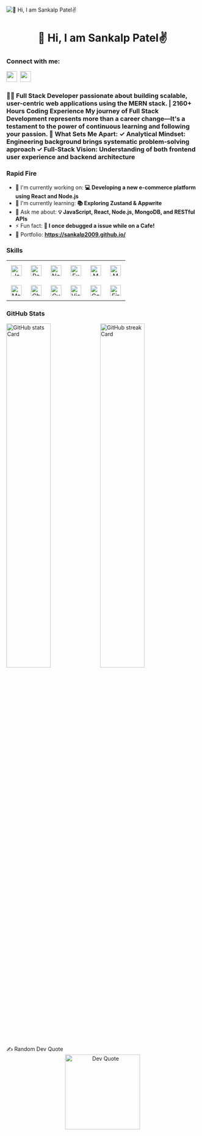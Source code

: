![👋 Hi, I am Sankalp Patel✌️](https://as2.ftcdn.net/v2/jpg/05/67/40/31/1000_F_567403147_WjV5fqGRjjPUkBOnXaaREKgVjZMC12M7.jpg)

<div id="toc">
  <ul align="center" style="list-style: none">
    <summary>
      <h1>
        👋 Hi, I am Sankalp Patel✌️
      </h1>
    </summary>
  </ul>
</div>

**<h3 align="left">Connect with me:</h3>** 
<p align="left"><a href="https://github.com/Sankalp2009" target="_blank"><img src="https://img.shields.io/badge/GitHub-100000?style=for-the-badge&logo=github&logoColor=white" height="28" style="margin-right: 4px"></a> <a href="https://www.linkedin.com/in/sankalp-patel-fs-dev/" target="_blank"><img src="https://img.shields.io/badge/LinkedIn-0077B5?style=for-the-badge&logo=linkedin&logoColor=white" height="28" style="margin-right: 4px"></a></p>

 **<h3 align="left">👨‍💻 Full Stack Developer passionate about building scalable, user-centric web applications using the MERN stack. | 2160+ Hours Coding Experience My journey of Full Stack Development represents more than a career change—It's a testament to the power of continuous learning and following your passion. 🎯 What Sets Me Apart:
✓ Analytical Mindset: Engineering background brings systematic problem-solving approach
✓ Full-Stack Vision: Understanding of both frontend user experience and backend architecture</h3>**
**<h3 align="left">Rapid Fire</h3>**
- 💼 I'm currently working on: **💻 Developing a new e-commerce platform using React and Node.js**
- 🌱 I'm currently learning: **📚 Exploring Zustand & Appwrite**
- 💬 Ask me about: **💡 JavaScript, React, Node.js, MongoDB, and RESTful APIs**
- ⚡ Fun fact: **🎢 I once debugged a issue while on a Cafe!**
- 📂 Portfolio: **<a href="https://sankalp2009.github.io/Port_Folio/" target="_blank">https://sankalp2009.github.io/</a>**
<h3 align="left">Skills</h3>
<table style="width: 100%; border: 0px solid white;"><tr><td style="text-align: center; border: 0px; padding: 12px;"><img src="https://img.shields.io/badge/JavaScript-F7DF1C?logo=javascript&logoColor=white" height="28" alt="JavaScript"/></td><td style="text-align: center; border: 0px; padding: 12px;"><img src="https://img.shields.io/badge/React-20232A?logo=react&logoColor=61DAFB" height="28" alt="React"/></td><td style="text-align: center; border: 0px; padding: 12px;"><img src="https://img.shields.io/badge/Node.js-8CC84B?logo=node.js&logoColor=white" height="28" alt="Node.js"/></td><td style="text-align: center; border: 0px; padding: 12px;"><img src="https://img.shields.io/badge/Express-000000?logo=express&logoColor=white" height="28" alt="Express"/></td><td style="text-align: center; border: 0px; padding: 12px;"><img src="https://img.shields.io/badge/MongoDB-4EA94B?logo=mongodb&logoColor=white" height="28" alt="MongoDB"/></td><td style="text-align: center; border: 0px; padding: 12px;"><img src="https://img.shields.io/badge/Mongoose-880000?logo=mongoose&logoColor=white" height="28" alt="Mongoose"/></td></tr><tr><td style="text-align: center; border: 0px; padding: 12px;"><img src="https://img.shields.io/badge/Material_UI-007FFF?logo=material-ui&logoColor=white" height="28" alt="Material-UI"/></td><td style="text-align: center; border: 0px; padding: 12px;"><img src="https://img.shields.io/badge/Chart.js-FF6384?logo=chart.js&logoColor=white" height="28" alt="Chart.js"/></td><td style="text-align: center; border: 0px; padding: 12px;"><img src="https://img.shields.io/badge/Cypress-17202C?logo=cypress&logoColor=white" height="28" alt="Cypress"/></td><td style="text-align: center; border: 0px; padding: 12px;"><img src="https://img.shields.io/badge/Visual_Studio_Code-007ACC?logo=visual-studio-code&logoColor=white" height="28" alt="Visual Studio Code"/></td><td style="text-align: center; border: 0px; padding: 12px;"><img src="https://img.shields.io/badge/Gatsby-663399?logo=gatsby&logoColor=white" height="28" alt="Gatsby"/></td><td style="text-align: center; border: 0px; padding: 12px;"><img src="https://img.shields.io/badge/Firebase-FFCA28?logo=firebase&logoColor=white" height="28" alt="Firebase"/></td></tr></table>
<h3 align="left">GitHub Stats</h3>
<p align="left">
  <img width="48%" src="https://github-readme-stats.vercel.app/api?username=Sankalp2009&theme=react&hide_title=false&hide_rank=false&show_icons=false&include_all_commits=false&count_private=true&line_height=23" alt="GitHub stats Card" />
  <img width="48%" src="https://streak-stats.demolab.com/?user=Sankalp2009&theme=react&hide_border=false&date_format=M+j%5B%2C+Y%5D&mode=daily&hide_total_contributions=false&hide_current_streak=false&hide_longest_streak=false&card_height=200" alt="GitHub streak Card" />
</p>
✍️ Random Dev Quote 
<div align="center">
  <img src="https://quotes-github-readme.vercel.app/api?type=horizontal&theme=radical" height="196" alt="Dev Quote"/> 
</div>
